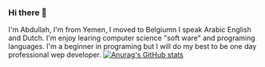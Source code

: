 ### Hi there 👋

I'm Abdullah, I'm from Yemen, I moved to Belgiumn I speak Arabic English and Dutch. I'm enjoy learing computer science "soft ware" and programing languages. I'm a beginner in programing but I will do my best to be one day professional wep developer.
[![Anurag's GitHub stats](https://github-readme-stats.vercel.app/api?Abdullah)](https://github.com/anuraghazra/github-readme-stats)
